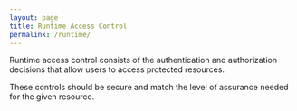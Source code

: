 ```yaml
---
layout: page
title: Runtime Access Control
permalink: /runtime/
---
```

Runtime access control consists of the authentication and authorization decisions that allow users to access protected resources.  

These controls should be secure and match the level of assurance needed for the given resource.
